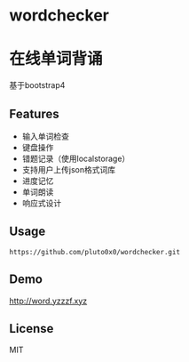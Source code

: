 # wordchecker
# 在线单词背诵
基于bootstrap4
## Features
- 输入单词检查
- 键盘操作
- 错题记录（使用localstorage）
- 支持用户上传json格式词库
- 进度记忆
- 单词朗读
- 响应式设计

## Usage
``` shell
https://github.com/pluto0x0/wordchecker.git
```
## Demo
http://word.yzzzf.xyz

## License
MIT